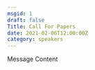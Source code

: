 ```yaml
---
msgid: 1
draft: false
Title: Call For Papers
date: 2021-02-06T12:00:00Z
category: speakers
---
```


Message Content